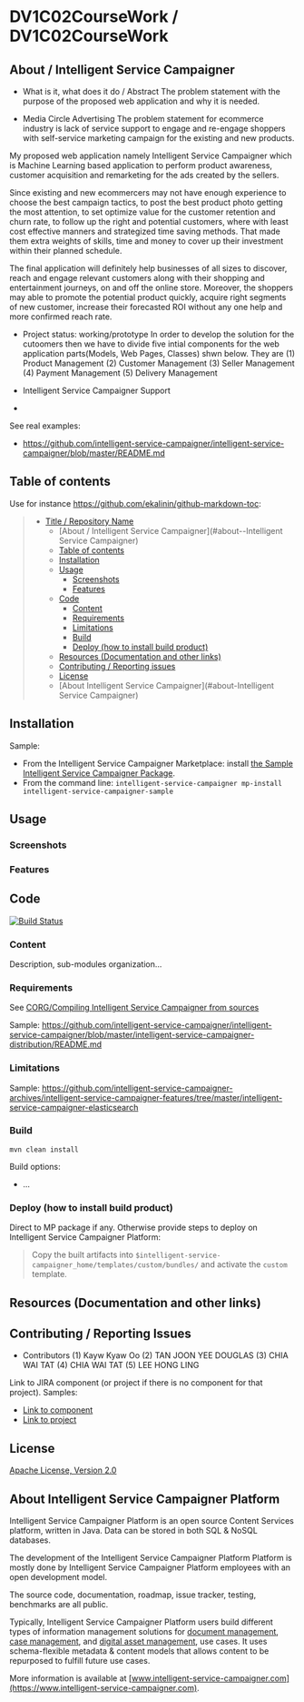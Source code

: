 # DV1C02CourseWork / DV1C02CourseWork

## About / Intelligent Service Campaigner

* What is it, what does it do / Abstract
The problem statement with the purpose of the proposed web application and why it is needed.

* Media Circle Advertising
The problem statement for ecommerce industry is lack of service support to engage and re-engage shoppers with self-service marketing campaign for the existing and new products.
 
My proposed web application namely Intelligent Service Campaigner which is Machine Learning based application to perform product awareness, customer acquisition and remarketing for the ads created by the sellers.

Since existing and new ecommercers may not have enough experience to choose the best campaign tactics, to post the best product photo getting  the most attention, to set optimize value for the customer retention and churn rate, to follow up the right and potential customers, where with least cost effective manners and strategized time saving methods. That made them extra weights of skills, time and money to cover up their investment within their planned schedule.

The final application will definitely help businesses of all sizes to discover, reach and engage relevant customers along with their shopping and entertainment journeys, on and off the online store. Moreover, the shoppers may able to promote the potential product quickly, acquire right segments of new customer, increase their forecasted ROI without any one help and more confirmed reach rate.

* Project status: working/prototype
In order to develop the solution for the cutoomers then we have to divide five intial components for the web application parts(Models, Web Pages, Classes) shwn below.
They are 
(1) Product Management
(2) Customer Management
(3) Seller Management
(4) Payment Management
(5) Delivery Management

* Intelligent Service Campaigner Support
* 
See real examples:

* <https://github.com/intelligent-service-campaigner/intelligent-service-campaigner/blob/master/README.md>


## Table of contents

Use for instance <https://github.com/ekalinin/github-markdown-toc>:

> * [Title / Repository Name](#title--repository-name)
>   * [About / Intelligent Service Campaigner](#about--Intelligent Service Campaigner)
>   * [Table of contents](#table-of-contents)
>   * [Installation](#installation)
>   * [Usage](#usage)
>     * [Screenshots](#screenshots)
>     * [Features](#features)
>   * [Code](#code)
>     * [Content](#content)
>     * [Requirements](#requirements)
>     * [Limitations](#limitations)
>     * [Build](#build)
>     * [Deploy (how to install build product)](#deploy-how-to-install-build-product)
>   * [Resources (Documentation and other links)](#resources-documentation-and-other-links)
>   * [Contributing / Reporting issues](#contributing--reporting-issues)
>   * [License](#license)
>   * [About Intelligent Service Campaigner](#about-Intelligent Service Campaigner)

## Installation

Sample:

* From the Intelligent Service Campaigner Marketplace: install [the Sample Intelligent Service Campaigner Package](https://connect.intelligent-service-campaigner.com/isc/site/marketplace/package/intelligent-service-campaigner-sample).
* From the command line: `intelligent-service-campaigner mp-install intelligent-service-campaigner-sample`

## Usage

### Screenshots

### Features

## Code

[![Build Status](https://intelligent-service-campaigner.com/jenkins/buildStatus/icon?job=/intelligent-service-campaigner/addons_intelligent-service-campaigner-sample-project-master)](https://intelligent-service-campaigner.com/jenkins/job/intelligent-service-campaigner/job/addons_intelligent-service-campaigner-sample-project-master/)

### Content

Description, sub-modules organization...

### Requirements

See [CORG/Compiling Intelligent Service Campaigner from sources](http://doc.intelligent-service-campaigner.com/x/xION)

Sample: <https://github.com/intelligent-service-campaigner/intelligent-service-campaigner/blob/master/intelligent-service-campaigner-distribution/README.md>

### Limitations

Sample: <https://github.com/intelligent-service-campaigner-archives/intelligent-service-campaigner-features/tree/master/intelligent-service-campaigner-elasticsearch>

### Build

    mvn clean install

Build options:

* ...

### Deploy (how to install build product)

Direct to MP package if any. Otherwise provide steps to deploy on Intelligent Service Campaigner Platform:

 > Copy the built artifacts into `$intelligent-service-campaigner_home/templates/custom/bundles/` and activate the `custom` template.

## Resources (Documentation and other links)

## Contributing / Reporting Issues
* Contributors
(1) Kayw Kyaw Oo
(2) TAN JOON YEE DOUGLAS
(3) CHIA WAI TAT
(4) CHIA WAI TAT
(5) LEE HONG LING

Link to JIRA component (or project if there is no component for that project). Samples:

* [Link to component](https://jira.intelligent-service-campaigner.com/issues/?jql=project%20%3D%20NXP%20AND%20component%20%3D%20Elasticsearch%20AND%20Status%20!%3D%20%22Resolved%22%20ORDER%20BY%20updated%20DESC%2C%20priority%20DESC%2C%20created%20ASC)
* [Link to project](https://jira.intelligent-service-campaigner.com/secure/CreateIssue!default.jspa?project=intelligent-service-campaigner)

## License

[Apache License, Version 2.0](http://www.apache.org/licenses/LICENSE-2.0.html)

## About Intelligent Service Campaigner Platform

Intelligent Service Campaigner Platform is an open source Content Services platform, written in Java. Data can be stored in both SQL & NoSQL databases.

The development of the Intelligent Service Campaigner Platform Platform is mostly done by Intelligent Service Campaigner Platform employees with an open development model.

The source code, documentation, roadmap, issue tracker, testing, benchmarks are all public.

Typically, Intelligent Service Campaigner Platform users build different types of information management solutions for [document management](https://www.intelligent-service-campaigner.com/solutions/document-management/), [case management](https://www.intelligent-service-campaigner.com/solutions/case-management/), and [digital asset management](https://www.intelligent-service-campaigner.com/solutions/dam-digital-asset-management/), use cases. It uses schema-flexible metadata & content models that allows content to be repurposed to fulfill future use cases.

More information is available at [www.intelligent-service-campaigner.com](https://www.intelligent-service-campaigner.com).
